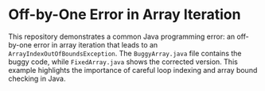 # Off-by-One Error in Array Iteration

This repository demonstrates a common Java programming error: an off-by-one error in array iteration that leads to an `ArrayIndexOutOfBoundsException`. The `BuggyArray.java` file contains the buggy code, while `FixedArray.java` shows the corrected version.  This example highlights the importance of careful loop indexing and array bound checking in Java.